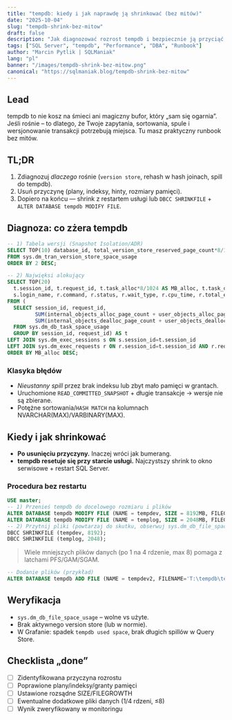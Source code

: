 ```yaml
---
title: "tempdb: kiedy i jak naprawdę ją shrinkować (bez mitów)"
date: "2025-10-04"
slug: "tempdb-shrink-bez-mitow"
draft: false
description: "Jak diagnozować rozrost tempdb i bezpiecznie ją przyciąć – krok po kroku, z gotowymi skryptami i checklistą weryfikacji."
tags: ["SQL Server", "tempdb", "Performance", "DBA", "Runbook"]
author: "Marcin Pytlik | SQLManiak"
lang: "pl"
banner: "/images/tempdb-shrink-bez-mitow.png"
canonical: "https://sqlmaniak.blog/tempdb-shrink-bez-mitow"
---
```


Lead
----
tempdb to nie kosz na śmieci ani magiczny bufor, który „sam się ogarnia”. Jeśli rośnie – to dlatego, że Twoje zapytania, sortowania, spule i wersjonowanie transakcji potrzebują miejsca. Tu masz praktyczny runbook bez mitów.

## TL;DR
1) Zdiagnozuj *dlaczego* rośnie (`version store`, rehash w hash joinach, spill do tempdb).  
2) Usuń przyczynę (plany, indeksy, hinty, rozmiary pamięci).  
3) Dopiero na końcu — shrink z restartem usługi lub `DBCC SHRINKFILE` + `ALTER DATABASE tempdb MODIFY FILE`.

## Diagnoza: co zżera tempdb
```sql
-- 1) Tabela wersji (Snapshot Isolation/ADR)
SELECT TOP(10) database_id, total_version_store_reserved_page_count*8/1024 AS MB
FROM sys.dm_tran_version_store_space_usage
ORDER BY 2 DESC;

-- 2) Najwięksi alokujący
SELECT TOP(20)
  t.session_id, t.request_id, t.task_alloc*8/1024 AS MB_alloc, t.task_dealloc*8/1024 AS MB_dealloc,
  s.login_name, r.command, r.status, r.wait_type, r.cpu_time, r.total_elapsed_time
FROM (
  SELECT session_id, request_id,
         SUM(internal_objects_alloc_page_count + user_objects_alloc_page_count) AS task_alloc,
         SUM(internal_objects_dealloc_page_count + user_objects_dealloc_page_count) AS task_dealloc
  FROM sys.dm_db_task_space_usage
  GROUP BY session_id, request_id) AS t
LEFT JOIN sys.dm_exec_sessions s ON s.session_id=t.session_id
LEFT JOIN sys.dm_exec_requests r ON r.session_id=t.session_id AND r.request_id=t.request_id
ORDER BY MB_alloc DESC;
```

### Klasyka błędów
- *Nieustanny spill* przez brak indeksu lub zbyt mało pamięci w grantach.  
- Uruchomione `READ_COMMITTED_SNAPSHOT` + długie transakcje → wersje nie są zbierane.  
- Potężne sortowania/`HASH MATCH` na kolumnach NVARCHAR(MAX)/VARBINARY(MAX).

## Kiedy i jak shrinkować
- **Po usunięciu przyczyny.** Inaczej wróci jak bumerang.
- **tempdb resetuje się przy starcie usługi.** Najczystszy shrink to okno serwisowe + restart SQL Server.

### Procedura bez restartu
```sql
USE master;
-- 1) Przenieś tempdb do docelowego rozmiaru i plików
ALTER DATABASE tempdb MODIFY FILE (NAME = tempdev, SIZE = 8192MB, FILEGROWTH = 256MB);
ALTER DATABASE tempdb MODIFY FILE (NAME = templog, SIZE = 2048MB, FILEGROWTH = 256MB);
-- 2) Przytnij pliki (powtarzaj do skutku, obserwuj sys.dm_db_file_space_usage)
DBCC SHRINKFILE (tempdev, 8192);
DBCC SHRINKFILE (templog, 2048);
```

> Wiele mniejszych plików danych (po 1 na 4 rdzenie, max 8) pomaga z latchami PFS/GAM/SGAM.
```sql
-- Dodanie plików (przykład)
ALTER DATABASE tempdb ADD FILE (NAME = tempdev2, FILENAME='T:\tempdb\tempdb2.ndf', SIZE=8192MB, FILEGROWTH=256MB);
```

## Weryfikacja
- `sys.dm_db_file_space_usage` – wolne vs użyte.  
- Brak aktywnego version store (lub w normie).  
- W Grafanie: spadek `tempdb used space`, brak długich spillów w Query Store.

## Checklista „done”
- [ ] Zidentyfikowana przyczyna rozrostu  
- [ ] Poprawione plany/indeksy/granty pamięci  
- [ ] Ustawione rozsądne SIZE/FILEGROWTH  
- [ ] Ewentualne dodatkowe pliki danych (1/4 rdzeni, ≤8)  
- [ ] Wynik zweryfikowany w monitoringu
